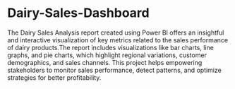 # Dairy-Sales-Dashboard
The Dairy Sales Analysis report created using Power BI offers an insightful and interactive visualization of key metrics related to the sales performance of dairy products.The report includes visualizations like bar charts, line graphs, and pie charts, which highlight regional variations, customer demographics, and sales channels. This project helps empowering stakeholders to monitor sales performance, detect patterns, and optimize strategies for better profitability.
